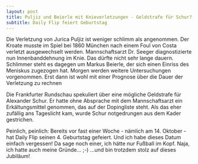 ```yaml
---
layout: post
title: Puljiz und Beierle mit Knieverletzungen - Geldstrafe für Schur?
subtitle: Daily Flip feiert Geburtstag
---
```


Die Verletzung von Jurica Puljiz ist weniger schlimm als angenommen. Der Kroate musste im Spiel bei 1860 München nach einem Foul von Costa verletzt ausgewechselt werden. Mannschaftsarzt Dr. Seeger diagnostizierte nun Innenbanddehnung im Knie. Das dürfte nicht sehr lange dauern. Schlimmer steht es dagegen um Markus Beierle, der sich einen Einriss des Meniskus zugezogen hat. Morgen werden weitere Untersuchungen vorgenommen. Erst dann ist wohl mit einer Prognose über die Dauer der Verletzung zu rechnen

Die Frankfurter Rundschau spekuliert über eine mögliche Geldstrafe für Alexander Schur. Er hatte ohne Absprache mit dem Mannschaftsarzt ein Erkältungsmittel genommen, das auf der Dopingliste steht. Als das eher zufällig ans Tageslicht kam, wurde Schur notgedrungen aus dem Kader gestrichen.

  
Peinlich, peinlich: Bereits vor fast einer Woche - nämlich am 14. Oktober - hat Daily Flip seinen 4. Geburtstag gefeiert. Und ich habe dieses Datum einfach vergessen! Da sage noch einer, ich hätte nur Fußball im Kopf. Naja, ich hatte auch meine Gründe... ;-) ...und bin trotzdem stolz auf dieses Jubiläum!
